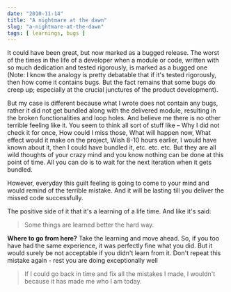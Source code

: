 ```yaml
---
date: "2010-11-14"
title: "A nightmare at the dawn"
slug: "a-nightmare-at-the-dawn"
tags: [ learnings, bugs ]
---
```




It could have been great, but now marked as a bugged release. The worst of the times in the life of a developer when a module or code, written with so much dedication and tested rigorously, is marked as a bugged one (Note: I know the analogy is pretty debatable that if it's tested rigorously, then how come it contains bugs. But the fact remains that some bugs do creep up; especially at the crucial junctures of the product development).

But my case is different because what I wrote does not contain any bugs, rather it did not get bundled along with the delivered module, resulting in the broken functionalities and loop holes. And believe me there is no other terrible feeling like it. You seem to think all sort of stuff like – Why I did not check it for once, How could I miss those, What will happen now, What effect would it make on the project, Wish 8-10 hours earlier, I would have known about it, then I could have bundled it, etc. etc. etc. But they are all wild thoughts of your crazy mind and you know nothing can be done at this point of time. All you can do is to wait for the next iteration when it gets bundled.

However, everyday this guilt feeling is going to come to your mind and would remind of the terrible mistake. And it will be lasting till you deliver the missed code successfully.

The positive side of it that it's a learning of a life time. And like it's said:

> Some things are learned better the hard way.

**Where to go from here?** Take the learning and move ahead. So, if you too have had the same experience, it was perfectly fine what you did. But it would surely be not acceptable if you didn't learn from it. Don't repeat this mistake again - rest you are doing exceptionally well

> If I could go back in time and fix all the mistakes I made, I wouldn't because it has made me who I am today.

